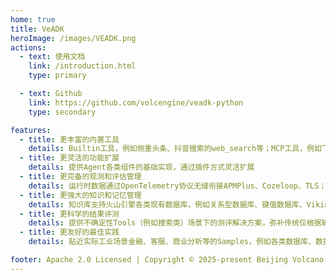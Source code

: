 ```yaml
---
home: true
title: VeADK
heroImage: /images/VEADK.png
actions:
  - text: 使用文档
    link: /introduction.html
    type: primary

  - text: Github
    link: https://github.com/volcengine/veadk-python
    type: secondary

features:
  - title: 更丰富的内置工具
    details: Builtin工具，例如侧重头条、抖音搜索的web_search等；MCP工具，例如飞书Lark、数据湖LAS、优解PromptPilot等
  - title: 更灵活的功能扩展
    details: 提供Agent各类组件的基础实现，通过插件方式灵活扩展
  - title: 更完备的观测和评估管理
    details: 运行时数据通过OpenTelemetry协议无缝衔接APMPlus、Cozeloop、TLS；运行时数据生成测试数据集文件，可直接在本地和Cozeloop中进行评估测试。
  - title: 更强大的知识和记忆管理
    details: 知识库支持火山引擎各类现有数据库，例如关系型数据库、键值数据库、VikingDB知识库，记忆库等。
  - title: 更科学的结果评测
    details: 提供不确定性Tools（例如搜索类）场景下的测评解决方案，弥补传统仅根据输入输出进行评测而导致评测结果不符合预期的问题。
  - title: 更友好的最佳实践
    details: 贴近实际工业场景金融、客服、商业分析等的Samples，例如各类数据库、数据湖查询、搜索、长短器记忆、知识库构建。

footer: Apache 2.0 Licensed | Copyright © 2025-present Beijing Volcano Engine Technology Co., Ltd.
---
```

